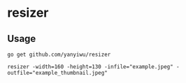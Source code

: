 # resizer

## Usage

```
go get github.com/yanyiwu/resizer
```

```
resizer -width=160 -height=130 -infile="example.jpeg" -outfile="example_thumbnail.jpeg"
```
